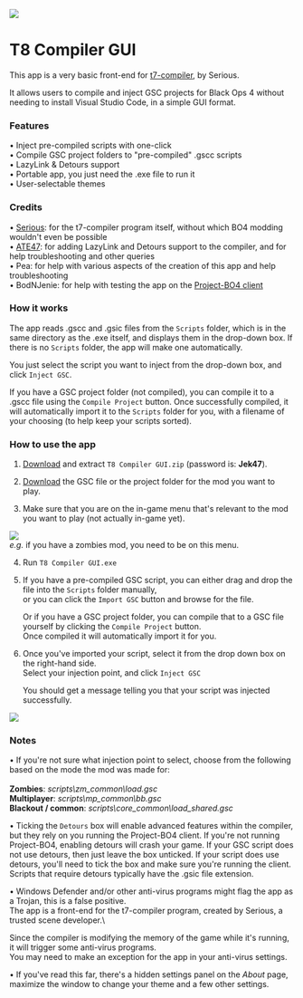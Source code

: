 ![](https://i.ibb.co/SdsfNyD/Head.png)

# T8 Compiler GUI
This app is a very basic front-end for [t7-compiler](https://github.com/shiversoftdev/t7-compiler), by Serious.

It allows users to compile and inject GSC projects for Black Ops 4 without needing to install Visual Studio Code, in a simple GUI format.

### Features
• Inject pre-compiled scripts with one-click\
• Compile GSC project folders to "pre-compiled" .gscc scripts\
• LazyLink & Detours support\
• Portable app, you just need the .exe file to run it\
• User-selectable themes

### Credits
• [Serious](https://github.com/shiversoftdev): for the t7-compiler program itself, without which BO4 modding wouldn't even be possible\
• [ATE47](https://github.com/ate47): for adding LazyLink and Detours support to the compiler, and for help troubleshooting and other queries\
• Pea: for help with various aspects of the creation of this app and help troubleshooting\
• BodNJenie: for help with testing the app on the [Project-BO4 client](https://github.com/project-bo4/shield-development)

### How it works
The app reads .gscc and .gsic files from the `Scripts` folder, which is in the same directory as the .exe itself, and displays them in the drop-down box. If there is no `Scripts` folder, the app will make one automatically.

You just select the script you want to inject from the drop-down box, and click `Inject GSC`. 

If you have a GSC project folder (not compiled), you can compile it to a .gscc file using the `Compile Project` button. Once successfully compiled, it will automatically import it to the `Scripts` folder for you, with a filename of your choosing (to help keep your scripts sorted).

### How to use the app
1. [Download](https://github.com/Jek47/BO4-GSC-Mods/blob/main/Tools/PC/T8%20Compiler%20GUI.zip) and extract `T8 Compiler GUI.zip` (password is: **Jek47**).

2. [Download](https://github.com/Jek47/BO4-GSC-Mods/tree/main/Zombies%20Mods) the GSC file or the project folder for the mod you want to play.

3. Make sure that you are on the in-game menu that's relevant to the mod you want to play (not actually in-game yet).

![](https://i.ibb.co/mhkjbD0/Zombies.png)\
*e.g.* if you have a zombies mod, you need to be on this menu.

4. Run `T8 Compiler GUI.exe`

5. If you have a pre-compiled GSC script, you can either drag and drop the file into the `Scripts` folder manually,\
   or you can click the `Import GSC` button and browse for the file.

   Or if you have a GSC project folder, you can compile that to a GSC file yourself by clicking the `Compile Project` button.\
   Once compiled it will automatically import it for you.
   
6. Once you've imported your script, select it from the drop down box on the right-hand side.\
   Select your injection point, and click `Inject GSC`

   You should get a message telling you that your script was injected successfully.

![](https://i.ibb.co/LQprrzk/Step-6.png)

### Notes
• If you're not sure what injection point to select, choose from the following based on the mode the mod was made for:\
\
**Zombies**: *scripts\zm_common\load.gsc*\
**Multiplayer**: *scripts\mp_common\bb.gsc*\
**Blackout / common**: *scripts\core_common\load_shared.gsc*

• Ticking the `Detours` box will enable advanced features within the compiler, but they rely on you running the Project-BO4 client. If you're not running Project-BO4, enabling detours will crash your game. If your GSC script does not use detours, then just leave the box unticked. If your script does use detours, you'll need to tick the box and make sure you're running the client. Scripts that require detours typically have the .gsic file extension. 

• Windows Defender and/or other anti-virus programs might flag the app as a Trojan, this is a false positive.\
The app is a front-end for the t7-compiler program, created by Serious, a trusted scene developer.\

Since the compiler is modifying the memory of the game while it's running, it will trigger some anti-virus programs.\
You may need to make an exception for the app in your anti-virus settings.

• If you've read this far, there's a hidden settings panel on the *About* page, maximize the window to change your theme and a few other settings.
